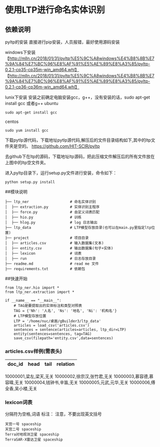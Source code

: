 # 使用LTP进行命名实体识别

## 依赖说明
pyltp的安装
直接进行pip安装，人员报错，最好使用源码安装

windows下安装
【http://mlln.cn/2018/01/31/pyltp%E5%9C%A8windows%E4%B8%8B%E7%9A%84%E7%BC%96%E8%AF%91%E5%AE%89%E8%A3%85/pyltp-0.2.1-cp35-cp35m-win_amd64.whl】
【http://mlln.cn/2018/01/31/pyltp%E5%9C%A8windows%E4%B8%8B%E7%9A%84%E7%BC%96%E8%AF%91%E5%AE%89%E8%A3%85/pyltp-0.2.1-cp36-cp36m-win_amd64.whl】

lunix下安装
安装之前确定电脑安装gcc，g++，没有安装的话，sudo apt-get install gcc 或者g++
ubuntu
```
sudo apt-get install gcc
```
centos
```
sudo yum install gcc
```

下载pytlp源代码，下载地址pytlp源代码,解压后的文件目录结构如下,其中的ltp文件夹是空的。
https://github.com/HIT-SCIR/pyltp

去github下在ltp的源码，下载地址ltp源码，把此压缩文件解压后的所有文件放在上图中的ltp空文件夹。

进入pyltp目录下，运行setup.py文件进行安装，命令如下：
```
python setup.py install
```
##模块说明
```
├── ltp_ner                   # 命名实体识别
│  ├── extraction.py          # 实体识别主程序
│  ├── force.py               # 自定义词表匹配
│  ├── hio.py                 # 训练
│  ├── hlog.py                # log 日志输出
├── ltp_data                  # LTP模型存放目录(也可以在main.py里指定ltp位置)
├── project                   # 项目目录
│  ├── articles.csv           # 输入数据集(文本)
│  ├── entity.csv             # 输出数据集(句子+实体)
│  ├── lexicon                # 词表
│  ├── run                    # 日志存放目录
├── readme.md                 # read me 文件
├── requirements.txt          # 依赖包
```

##快速开始

```
from ltp_ner.hio import *
from ltp_ner.extraction import *

if __name__ == "__main__":
    # TAG是要提取出的实体标注和类型对照表
    TAG = {'Nh': '人名', 'Ns': '地名', 'Ni': '机构名'}
    # LTP模型存放位置
    LTP = '/home/nuc/桌面/gBuilder3/ltp_data'
    articles = load_csv('articles.csv')
    sentences = sentence(articles=articles, ltp_dir=LTP)
    entity(sentences=sentences, tag=TAG)
    save_csv(filepath='entity.csv',data=sentences)

```
### articles.csv样例(需表头)
doc_id|head|tail|relation|
:---:|:---:|:---:|:---:
10000001,梁左,梁天,无关
10000002,徐宗汉,张竹君,无关
10000003,慕容德,慕容暐,无关
10000004,钱钟书,辛笛,无关
10000005,元武,元华,无关
10000006,傅全香,吴小楼,无关

### lexicon词表
分隔符为空格,词语 标注：
注意，不要出现英文括号
```
天宫一号 spaceship
天宫二号 spaceship
Terra对地观测卫星 spaceship
TerraSAR-X雷达卫星 spaceship
```


